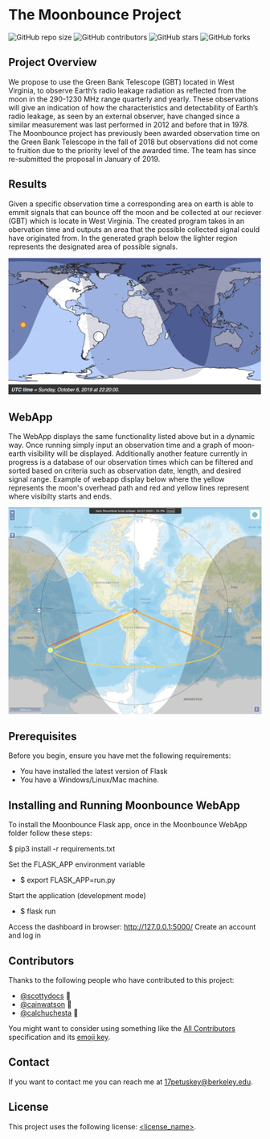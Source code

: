 # The Moonbounce Project

<!--- These are examples. See https://shields.io for others or to customize this set of shields. You might want to include dependencies, project status and licence info here --->

![GitHub repo size](https://img.shields.io/github/repo-size/Alek99/Moonbounce)
![GitHub contributors](https://img.shields.io/github/contributors/Alek99/Moonbounce)
![GitHub stars](https://img.shields.io/github/stars/Alek99/Moonbounce?style=social)
![GitHub forks](https://img.shields.io/github/forks/Alek99/Moonbounce?style=social)

## Project Overview
We propose to use the Green Bank Telescope (GBT) located in West Virginia, to observe Earth’s radio leakage radiation as reflected from the moon in the 290-1230 MHz range quarterly and yearly. These observations will give an indication of how the characteristics and detectability of Earth’s radio leakage, as seen by an external observer, have changed since a similar measurement was last performed in 2012 and before that in 1978. The Moonbounce project has previously been awarded observation time on the Green Bank Telescope in the fall of 2018 but observations did not come to fruition due to the priority level of the awarded time. The team has since re-submitted the proposal in January of 2019. 

## Results
Given a specific observation time a corresponding area on earth is able to emmit signals that can bounce off the moon and be collected at our reciever (GBT) which is locate in West Virginia. The created program takes in an obervation time and outputs an area that the possible collected signal could have originated from. In the generated graph below the lighter region represents the designated area of possible signals.

![alt text](https://github.com/Alek99/Moonbounce/blob/master/October6ObservationExample.png)

## WebApp

The WebApp displays the same functionality listed above but in a dynamic way. Once running simply input an observation time and a graph of moon-earth visibility will be displayed. Additionally another feature currently in progress is a database of our observation times which can be filtered and sorted based on criteria such as observation date, length, and desired signal range. Example of webapp display below where the yellow represents the moon's overhead path and red and yellow lines represent where visibilty starts and ends.

![alt text](https://github.com/Alek99/Moonbounce/blob/master/Screen%20Shot%202020-04-15%20at%2011.54.22%20AM.png)


## Prerequisites

Before you begin, ensure you have met the following requirements:
<!--- These are just example requirements. Add, duplicate or remove as required --->
* You have installed the latest version of Flask
* You have a Windows/Linux/Mac machine.

## Installing and Running Moonbounce WebApp

To install the Moonbounce Flask app, once in the Moonbounce WebApp folder follow these steps:

$ pip3 install -r requirements.txt 

Set the FLASK_APP environment variable 

* $ export FLASK_APP=run.py 

Start the application (development mode) 

* $ flask run 

Access the dashboard in browser: http://127.0.0.1:5000/ 
Create an account and log in 

## Contributors

Thanks to the following people who have contributed to this project:

* [@scottydocs](https://github.com/scottydocs) 📖
* [@cainwatson](https://github.com/cainwatson) 🐛
* [@calchuchesta](https://github.com/calchuchesta) 🐛

You might want to consider using something like the [All Contributors](https://github.com/all-contributors/all-contributors) specification and its [emoji key](https://allcontributors.org/docs/en/emoji-key).

## Contact

If you want to contact me you can reach me at 17petuskey@berkeley.edu.

## License
<!--- If you're not sure which open license to use see https://choosealicense.com/--->

This project uses the following license: [<license_name>](<link>).
